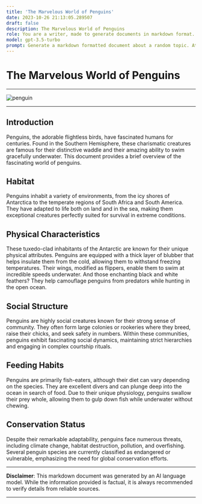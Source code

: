 ```yaml
---
title: 'The Marvelous World of Penguins'
date: 2023-10-26 21:13:05.289507
draft: false
description: The Marvelous World of Penguins
role: You are a writer, made to generate documents in markdown format. It is very important that all of the documents you generate are in valid markdown format.
model: gpt-3.5-turbo
prompt: Generate a markdown formatted document about a random topic. At the bottom, include a disclaimer explaining that the document was generated by you. The first line of the document should be the title. Make sure that the entire document is in proper markdown format, using a mix of various tags to make the document visually appealing.
---
```


# The Marvelous World of Penguins

---

![penguin](https://www.example.com/penguin.jpg)

---

## Introduction

Penguins, the adorable flightless birds, have fascinated humans for centuries. Found in the Southern Hemisphere, these charismatic creatures are famous for their distinctive waddle and their amazing ability to swim gracefully underwater. This document provides a brief overview of the fascinating world of penguins.

## Habitat

Penguins inhabit a variety of environments, from the icy shores of Antarctica to the temperate regions of South Africa and South America. They have adapted to life both on land and in the sea, making them exceptional creatures perfectly suited for survival in extreme conditions.

## Physical Characteristics

These tuxedo-clad inhabitants of the Antarctic are known for their unique physical attributes. Penguins are equipped with a thick layer of blubber that helps insulate them from the cold, allowing them to withstand freezing temperatures. Their wings, modified as flippers, enable them to swim at incredible speeds underwater. And those enchanting black and white feathers? They help camouflage penguins from predators while hunting in the open ocean.

## Social Structure

Penguins are highly social creatures known for their strong sense of community. They often form large colonies or rookeries where they breed, raise their chicks, and seek safety in numbers. Within these communities, penguins exhibit fascinating social dynamics, maintaining strict hierarchies and engaging in complex courtship rituals.

## Feeding Habits

Penguins are primarily fish-eaters, although their diet can vary depending on the species. They are excellent divers and can plunge deep into the ocean in search of food. Due to their unique physiology, penguins swallow their prey whole, allowing them to gulp down fish while underwater without chewing.

## Conservation Status

Despite their remarkable adaptability, penguins face numerous threats, including climate change, habitat destruction, pollution, and overfishing. Several penguin species are currently classified as endangered or vulnerable, emphasizing the need for global conservation efforts.

---

**Disclaimer**: This markdown document was generated by an AI language model. While the information provided is factual, it is always recommended to verify details from reliable sources.

---